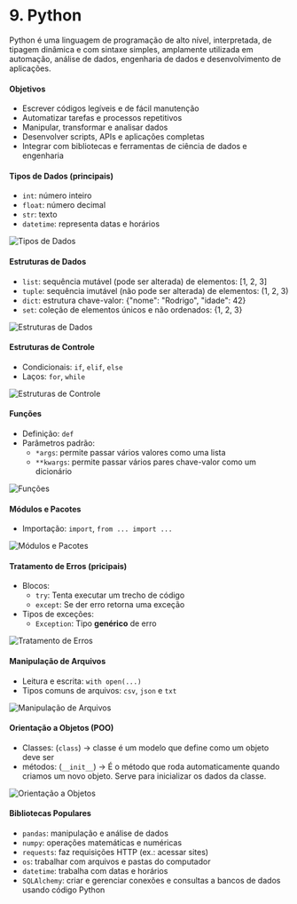 # 9. Python

Python é uma linguagem de programação de alto nível, interpretada, de tipagem dinâmica e com sintaxe simples, amplamente utilizada em automação, análise de dados, engenharia de dados e desenvolvimento de aplicações.

#### Objetivos

- Escrever códigos legíveis e de fácil manutenção  
- Automatizar tarefas e processos repetitivos  
- Manipular, transformar e analisar dados  
- Desenvolver scripts, APIs e aplicações completas  
- Integrar com bibliotecas e ferramentas de ciência de dados e engenharia

#### Tipos de Dados (principais)
- `int`: número inteiro
- `float`: número decimal
- `str`: texto 
- `datetime`: representa datas e horários

![Tipos de Dados](image/data_type.png)

#### Estruturas de Dados
- `list`: sequência mutável (pode ser alterada) de elementos: [1, 2, 3]  
- `tuple`: sequência imutável (não pode ser alterada) de elementos: (1, 2, 3)   
- `dict`: estrutura chave-valor: {"nome": "Rodrigo", "idade": 42}
- `set`: coleção de elementos únicos e não ordenados: {1, 2, 3} 

![Estruturas de Dados](image/data_structure.png)

#### Estruturas de Controle
- Condicionais: `if`, `elif`, `else`  
- Laços: `for`, `while` 

![Estruturas de Controle](image/control_structures.png)

#### Funções
- Definição: `def`  
- Parâmetros padrão: 
    - `*args`: permite passar vários valores como uma lista
    - `**kwargs`: permite passar vários pares chave-valor como um dicionário

![Funções](image/functions.png)

#### Módulos e Pacotes
- Importação: `import`, `from ... import ...` 

![Módulos e Pacotes](image/import.png)

#### Tratamento de Erros (pricipais)
- Blocos: 
    - `try`: Tenta executar um trecho de código
    - `except`: Se der erro retorna uma exceção
- Tipos de exceções: 
    - `Exception`: Tipo **genérico** de erro

![Tratamento de Erros](image/try_except.png)

#### Manipulação de Arquivos
- Leitura e escrita: `with open(...)`  
- Tipos comuns de arquivos: `csv`, `json` e `txt`

![Manipulação de Arquivos](image/read_write.png)

#### Orientação a Objetos (POO)
- Classes: (`class`) -> classe é um modelo que define como um objeto deve ser
- métodos: (`__init__`) -> É o método que roda automaticamente quando criamos um novo objeto.
Serve para inicializar os dados da classe.

![Orientação a Objetos](image/poo.png)

#### Bibliotecas Populares
- `pandas`: manipulação e análise de dados  
- `numpy`: operações matemáticas e numéricas  
- `requests`: faz requisições HTTP (ex.: acessar sites)  
- `os`: trabalhar com arquivos e pastas do computador  
- `datetime`: trabalha com datas e horários  
- `SQLAlchemy`: criar e gerenciar conexões e consultas a bancos de dados usando código Python  
